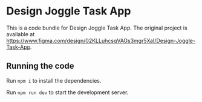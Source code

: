 
  # Design Joggle Task App

  This is a code bundle for Design Joggle Task App. The original project is available at https://www.figma.com/design/02KLLuhcsqVAGs3mgr5XaI/Design-Joggle-Task-App.

  ## Running the code

  Run `npm i` to install the dependencies.

  Run `npm run dev` to start the development server.
  